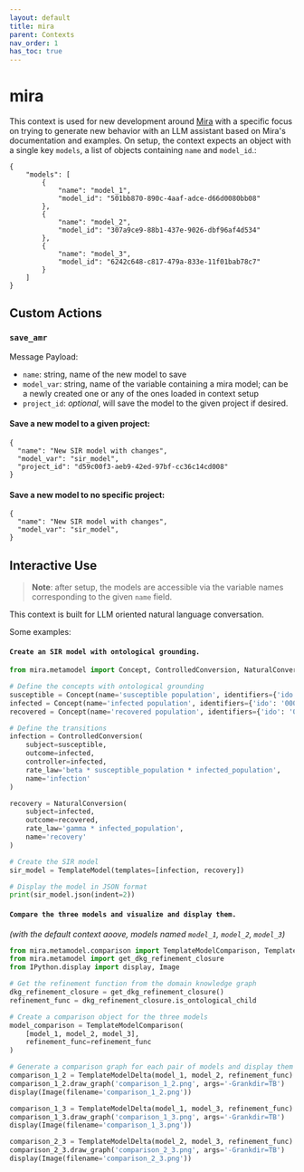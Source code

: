 ```yaml
---
layout: default
title: mira
parent: Contexts
nav_order: 1
has_toc: true
---
```


# mira

This context is used for new development around [Mira](https://github.com/DARPA-ASKEM/mira) with a specific focus on trying to generate new behavior with an LLM assistant based on Mira's documentation and examples. On setup, the context expects an object with a single key `models`, a list of objects containing `name` and `model_id`.:

```
{
    "models": [
        {
            "name": "model_1",
            "model_id": "501bb870-890c-4aaf-adce-d66d0080bb08"
        },
        {
            "name": "model_2",
            "model_id": "307a9ce9-88b1-437e-9026-dbf96af4d534"
        },
        {
            "name": "model_3",
            "model_id": "6242c648-c817-479a-833e-11f01bab78c7"
        }
    ]
}
```
## Custom Actions  
### `save_amr`

Message Payload:  
* `name`: string, name of the new model to save
* `model_var`: string, name of the variable containing a mira model; can be a newly created one or any of the ones loaded in context setup
* `project_id`: *optional*, will save the model to the given project if desired.

#### Save a new model to a given project:
```
{
  "name": "New SIR model with changes",
  "model_var": "sir_model",
  "project_id": "d59c00f3-aeb9-42ed-97bf-cc36c14cd008"
}
```

#### Save a new model to no specific project:
```
{
  "name": "New SIR model with changes",
  "model_var": "sir_model",
}
```

## Interactive Use

> **Note**: after setup, the models are accessible via the variable names corresponding to the given `name` field.

This context is built for LLM oriented natural language conversation. 

Some examples:

#### `Create an SIR model with ontological grounding.`

```python
from mira.metamodel import Concept, ControlledConversion, NaturalConversion, TemplateModel

# Define the concepts with ontological grounding
susceptible = Concept(name='susceptible population', identifiers={'ido': '0000514'})
infected = Concept(name='infected population', identifiers={'ido': '0000511'})
recovered = Concept(name='recovered population', identifiers={'ido': '0000592'})

# Define the transitions
infection = ControlledConversion(
    subject=susceptible,
    outcome=infected,
    controller=infected,
    rate_law='beta * susceptible_population * infected_population',
    name='infection'
)

recovery = NaturalConversion(
    subject=infected,
    outcome=recovered,
    rate_law='gamma * infected_population',
    name='recovery'
)

# Create the SIR model
sir_model = TemplateModel(templates=[infection, recovery])

# Display the model in JSON format
print(sir_model.json(indent=2))
```

#### `Compare the three models and visualize and display them.`

*(with the default context aoove, models named `model_1`, `model_2`, `model_3`)*

```python
from mira.metamodel.comparison import TemplateModelComparison, TemplateModelDelta
from mira.metamodel import get_dkg_refinement_closure
from IPython.display import display, Image

# Get the refinement function from the domain knowledge graph
dkg_refinement_closure = get_dkg_refinement_closure()
refinement_func = dkg_refinement_closure.is_ontological_child

# Create a comparison object for the three models
model_comparison = TemplateModelComparison(
    [model_1, model_2, model_3],
    refinement_func=refinement_func
)

# Generate a comparison graph for each pair of models and display them
comparison_1_2 = TemplateModelDelta(model_1, model_2, refinement_func)
comparison_1_2.draw_graph('comparison_1_2.png', args='-Grankdir=TB')
display(Image(filename='comparison_1_2.png'))

comparison_1_3 = TemplateModelDelta(model_1, model_3, refinement_func)
comparison_1_3.draw_graph('comparison_1_3.png', args='-Grankdir=TB')
display(Image(filename='comparison_1_3.png'))

comparison_2_3 = TemplateModelDelta(model_2, model_3, refinement_func)
comparison_2_3.draw_graph('comparison_2_3.png', args='-Grankdir=TB')
display(Image(filename='comparison_2_3.png'))
```